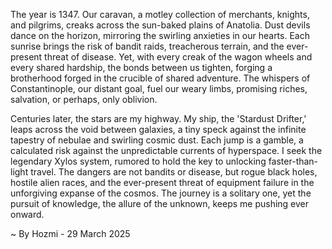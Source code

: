 
The year is 1347.  Our caravan, a motley collection of merchants, knights, and pilgrims, creaks across the sun-baked plains of Anatolia.  Dust devils dance on the horizon, mirroring the swirling anxieties in our hearts.  Each sunrise brings the risk of bandit raids, treacherous terrain, and the ever-present threat of disease. Yet, with every creak of the wagon wheels and every shared hardship, the bonds between us tighten, forging a brotherhood forged in the crucible of shared adventure.  The whispers of Constantinople, our distant goal, fuel our weary limbs, promising riches, salvation, or perhaps, only oblivion.


Centuries later, the stars are my highway.  My ship, the 'Stardust Drifter,' leaps across the void between galaxies, a tiny speck against the infinite tapestry of nebulae and swirling cosmic dust.  Each jump is a gamble, a calculated risk against the unpredictable currents of hyperspace.  I seek the legendary Xylos system, rumored to hold the key to unlocking faster-than-light travel.  The dangers are not bandits or disease, but rogue black holes, hostile alien races, and the ever-present threat of equipment failure in the unforgiving expanse of the cosmos.  The journey is a solitary one, yet the pursuit of knowledge, the allure of the unknown, keeps me pushing ever onward.

~ By Hozmi - 29 March 2025
